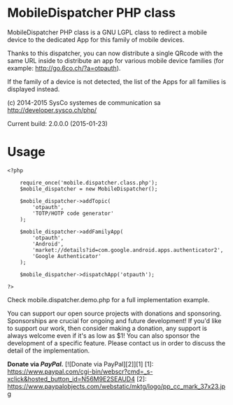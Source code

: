 MobileDispatcher PHP class
==========================

MobileDispatcher PHP class is a GNU LGPL class to redirect a mobile device
to the dedicated App for this family of mobile devices.

Thanks to this dispatcher, you can now distribute a single QRcode with the
same URL inside to distribute an app for various mobile device families
(for example: http://go.6co.ch/?a=otpauth).

If the family of a device is not detected, the list of the Apps for all
families is displayed instead.


(c) 2014-2015 SysCo systemes de communication sa  
http://developer.sysco.ch/php/  

Current build: 2.0.0.0 (2015-01-23)


# Usage
    
    <?php

        require_once('mobile.dispatcher.class.php');
        $mobile_dispatcher = new MobileDispatcher();

        $mobile_dispatcher->addTopic(
            'otpauth',
            'TOTP/HOTP code generator'
        );

        $mobile_dispatcher->addFamilyApp(
            'otpauth',
            'Android',
            'market://details?id=com.google.android.apps.authenticator2',
            'Google Authenticator'
        );

        $mobile_dispatcher->dispatchApp('otpauth');

    ?>


Check mobile.dispatcher.demo.php for a full implementation example.


You can support our open source projects with donations and sponsoring.
Sponsorships are crucial for ongoing and future development!
If you'd like to support our work, then consider making a donation, any support
is always welcome even if it's as low as $1!
You can also sponsor the development of a specific feature. Please contact
us in order to discuss the detail of the implementation.

**Donate via *PayPal.*** [![Donate via PayPal][2]][1]
[1]: https://www.paypal.com/cgi-bin/webscr?cmd=_s-xclick&hosted_button_id=N56M9E2SEAUD4
[2]: https://www.paypalobjects.com/webstatic/mktg/logo/pp_cc_mark_37x23.jpg

